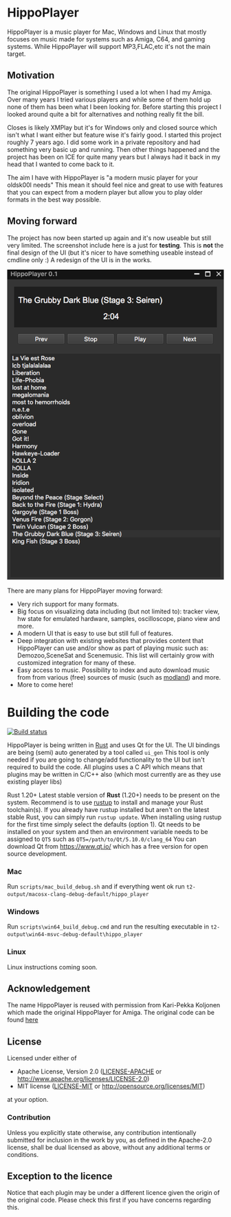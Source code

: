 # HippoPlayer

HippoPlayer is a music player for Mac, Windows and Linux that mostly focuses on music made for systems such as Amiga, C64, and gaming systems. While HippoPlayer will support MP3,FLAC,etc it's not the main target.

## Motivation

The original HippoPlayer is something I used a lot when I had my Amiga. Over many years I tried various players and while some of them hold up none of them has been what I been looking for.
Before starting this project I looked around quite a bit for alternatives and nothing really fit the bill.

Closes is likely XMPlay but it's for Windows only and closed source which isn't what I want either but feature wise it's fairly good.
I started this project roughly 7 years ago. I did some work in a private repository and had something very basic up and running. Then other things happened and the project has been on ICE for quite many years but I always had it back in my head that I wanted to come back to it.

The aim I have with HippoPlayer is "a modern music player for your oldsk00l needs" This mean it should feel nice and great to use with features that you can expect from a modern player but allow you to play older formats in the best way possible.

## Moving forward

The project has now been started up again and it's now useable but still very limited. The screenshot include here is a just for **testing**. This is **not** the final design of the UI (but it's nicer to have something useable instead of cmdline only :) A redesign of the UI is in the works.

![Screenshot](/bin/hippo_screenshot.png)

There are many plans for HippoPlayer moving forward:

* Very rich support for many formats.
* Big focus on visualizing data including (but not limited to): tracker view, hw state for emulated hardware, samples, oscilloscope, piano view and more.
* A modern UI that is easy to use but still full of features.
* Deep integration with existing websites that provides content that HippoPlayer can use and/or show as part of playing music such as: Demozoo,SceneSat and Scenemusic. This list will certainly grow with customized integration for many of these.
* Easy access to music. Possibility to index and auto download music from from various (free) sources of music (such as [modland](ftp.modland.com)) and more.
* More to come here!

# Building the code

[![Build status](https://ci.appveyor.com/api/projects/status/q8b0avg6trjk8xv1?svg=true)](https://ci.appveyor.com/project/emoon/hippoplayer)

HippoPlayer is being written in [Rust](https://www.rust-lang.org) and uses Qt for the UI. The UI bindings are being (semi) auto generated by a tool called `ui_gen` This tool is only needed if you are going to change/add functionality to the UI but isn't required to build the code.
All plugins uses a C API which means that plugins may be written in C/C++ also (which most currently are as they use existing player libs)

Rust 1.20+ Latest stable version of **Rust** (1.20+) needs to be present on the system. Recommend is to use [rustup](https://www.rustup.rs/) to install and manage your Rust toolchain(s). If you already have rustup installed but aren't on the latest stable Rust, you can simply run `rustup update`. When installing using rustup for the first time simply select the defaults (option 1).
Qt needs to be installed on your system and then an environment variable needs to be assigned to `QT5` such as `QT5=/path/to/Qt/5.10.0/clang_64` You can download Qt from https://www.qt.io/ which has a free version for open source development.

### Mac

Run `scripts/mac_build_debug.sh` and if everything went ok run `t2-output/macosx-clang-debug-default/hippo_player`

### Windows

Run `scripts\win64_build_debug.cmd` and run the resulting executable in `t2-output\win64-msvc-debug-default\hippo_player`

### Linux

Linux instructions coming soon.

## Acknowledgement

The name HippoPlayer is reused with permission from Kari-Pekka Koljonen which made the original HippoPlayer for Amiga. The original code can be found [here](https://github.com/koobo/HippoPlayer)

## License

Licensed under either of

 * Apache License, Version 2.0 ([LICENSE-APACHE](LICENSE-APACHE) or http://www.apache.org/licenses/LICENSE-2.0)
 * MIT license ([LICENSE-MIT](LICENSE-MIT) or http://opensource.org/licenses/MIT)

at your option.

### Contribution

Unless you explicitly state otherwise, any contribution intentionally submitted for inclusion in the work by you, as defined in the Apache-2.0 license, shall be dual licensed as above, without any additional terms or conditions.

## Exception to the licence

Notice that each plugin may be under a different licence given the origin of the original code. Please check this first if you have concerns regarding this.


